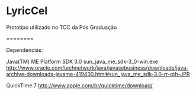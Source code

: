 LyricCel
========

Prototipo utilizado no TCC da Pós Graduação

========

Dependencias:

Java(TM) ME Platform SDK 3.0
sun_java_me_sdk-3_0-win.exe
http://www.oracle.com/technetwork/java/javasebusiness/downloads/java-archive-downloads-javame-419430.html#sun_java_me_sdk-3.0-rr-oth-JPR

QuickTime 7
http://www.apple.com/br/quicktime/download/